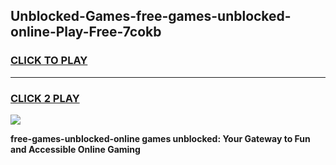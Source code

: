 
## Unblocked-Games-free-games-unblocked-online-Play-Free-7cokb
<h3>
<a href="https://premium76.site?title=free-games-unblocked-online&ref=18A1">CLICK TO PLAY</a></h3>
<hr>

<h3>
<a href="https://premium76.site?title=free-games-unblocked-online&ref=18A1">CLICK 2 PLAY</a>
  
</h3>

<a href="https://premium76.site?title=free-games-unblocked-online&ref=18A1"><img src="https://clearcache.store/games.png"></a>


**free-games-unblocked-online games unblocked: Your Gateway to Fun and Accessible Online Gaming**

